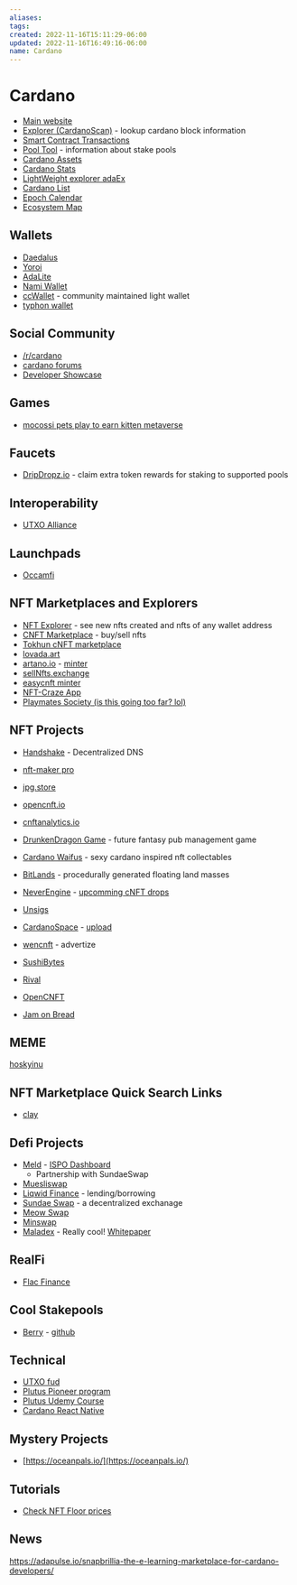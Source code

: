 ```yaml
---
aliases: 
tags: 
created: 2022-11-16T15:11:29-06:00
updated: 2022-11-16T16:49:16-06:00
name: Cardano
---
```

# Cardano

* [Main website](https://cardano.org)
* [Explorer (CardanoScan)](https://cardanoscan.io/) - lookup cardano block information
* [Smart Contract Transactions](https://cardanoscan.io/contractTransactions)
* [Pool Tool](https://pooltool.io/) - information about stake pools
* [Cardano Assets](https://cardanoassets.com/)
* [Cardano Stats](https://adastat.net/)
* [LightWeight explorer adaEx](https://adaex.org/)
* [Cardano List](https://cardanolist.io/)
* [Epoch Calendar](https://azureada.com/epoch-calendar/)
* [Ecosystem Map](https://www.cardanocube.io/cardano-ecosystem-interactive-map)

## Wallets
* [Daedalus](https://daedaluswallet.io/)
* [Yoroi](https://yoroi-wallet.com/#/)
* [AdaLite](https://adalite.io/)
* [Nami Wallet](https://namiwallet.io/)
* [ccWallet](https://ccwallet.io/) - community maintained light wallet
* [typhon wallet](https://typhonwallet.io/#/#features)

## Social Community
* [/r/cardano](https://www.reddit.com/r/cardano/)
* [cardano forums](https://forum.cardano.org/)
* [Developer Showcase](https://developers.cardano.org/showcase/)

## Games
- [mocossi pets play to earn kitten metaverse](https://mocossi.com/)

## Faucets
* [DripDropz.io](https://dripdropz.io/) - claim extra token rewards for staking to supported pools

## Interoperability
* [UTXO Alliance](https://iohk.io/en/blog/posts/2021/10/15/utxo-alliance-fostering-innovation-and-collaboration-across-the-blockchain-space/)

## Launchpads
* [Occamfi](https://occam.fi/ecosystem)

## NFT Marketplaces and Explorers
* [NFT Explorer](https://pool.pm) - see new nfts created and nfts of any wallet address
* [CNFT Marketplace](https://cnft.io/marketplace.php) - buy/sell nfts
* [Tokhun cNFT marketplace](https://tokhun.io/)
* [lovada.art](https://market.lovada.art/)
* [artano.io](https://artano.io/) - [minter](https://artano.io/artamint)
* [sellNfts.exchange](https://sellnfts.exchange/)
* [easycnft minter](https://easycnft.art/en)
* [NFT-Craze App](https://www.nft-craze.art/nft-craze-gallery-app)
* [Playmates Society (is this going too far? lol)](https://www.playmatesociety.com/)

## NFT Projects

* [Handshake](https://handshake.org/) - Decentralized DNS
* [nft-maker pro](https://www.nft-maker.io/pro)
* [jpg.store](https://www.jpg.store/)
* [opencnft.io](https://opencnft.io/)
* [cnftanalytics.io](https://cnftanalytics.io)

* [DrunkenDragon Game](https://www.drunkendragon.games/) - future fantasy pub management game
* [Cardano Waifus](https://www.cardanowaifus.com/) - sexy cardano inspired nft collectables
* [BitLands](https://www.bitlands.art/) - procedurally generated floating land masses
* [NeverEngine](https://www.neverengine.net) - [upcomming cNFT drops](https://www.neverengine.net/upcoming-cnft-drops)
* [Unsigs](https://www.unsigs.com/)
* [CardanoSpace](https://www.cardanospace.com) - [upload](https://www.cardanospace.com/upload)
* [wencnft](https://www.wencnft.com/) - advertize
* [SushiBytes](https://www.sushibyte.io/)
* [Rival](https://gorival.com/)
* [OpenCNFT](https://opencnft.io/)
- [Jam on Bread](https://www.jamonbread.com/)

## MEME
[hoskyinu](https://www.hoskyinu.io/gethoskyinu)

## NFT Marketplace Quick Search Links
* [clay](https://cnft.io/marketplace.php?s=clay)

## Defi Projects
* [Meld](https://www.meld.com/) - [ISPO Dashboard](https://www.meld.com/dashboard)
  * Partnership with SundaeSwap
* [Muesliswap](https://ada.muesliswap.com/)
* [Liqwid Finance](https://www.liqwid.finance/) - lending/borrowing
* [Sundae Swap](https://sundaeswap.finance/) - a decentralized exchanage
* [Meow Swap](https://app.meowswap.fi/)
* [Minswap](https://minswap.org/)
* [Maladex](https://maladex.com/) - Really cool! [Whitepaper](https://docs.maladex.com/whitepaper.pdf)

## RealFi
- [Flac Finance](https://flac.finance/#team)

## Cool Stakepools
* [Berry](https://berrypool.io/) - [github](https://github.com/Berry-Pool)

## Technical
* [UTXO fud](https://sundaeswap-finance.medium.com/concurrency-state-cardano-c160f8c07575)
* [Plutus Pioneer program](https://iohk.io/en/blog/posts/2021/04/01/everything-you-need-to-know-about-our-new-plutus-pioneer-program/)
* [Plutus Udemy Course](https://www.udemy.com/course/plutus-reliable-smart-contracts/)
* [Cardano React Native](https://github.com/Emurgo/react-native-cardano)

## Mystery Projects
* [https://oceanpals.io/](https://oceanpals.io/)

## Tutorials
* [Check NFT Floor prices](https://www.youtube.com/watch?v=V43fP2PyeqA)

## News

https://adapulse.io/snapbrillia-the-e-learning-marketplace-for-cardano-developers/